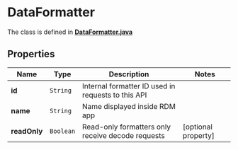 

# DataFormatter

The class is defined in **[DataFormatter.java](../../src/main/java/org/javalover123/resp/model/DataFormatter.java)**

## Properties

Name | Type | Description | Notes
------------ | ------------- | ------------- | -------------
**id** | `String` | Internal formatter ID used in requests to this API | 
**name** | `String` | Name displayed inside RDM app | 
**readOnly** | `Boolean` | Read-only formatters only receive decode requests |  [optional property]





